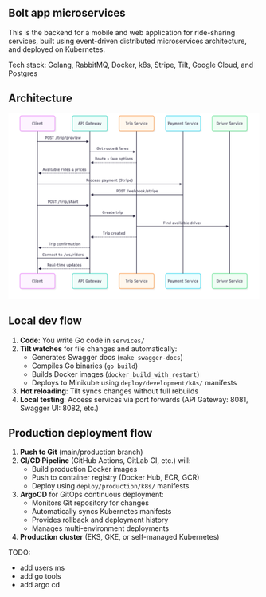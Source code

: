 ## Bolt app microservices

This is the backend for a mobile and web application for ride-sharing services, built using event-driven distributed microservices architecture, and deployed on Kubernetes.

Tech stack: Golang, RabbitMQ, Docker, k8s, Stripe, Tilt, Google Cloud, and Postgres

## Architecture

![Architecture Diagram](docs/architecture.png)



## Local dev flow

1. **Code**: You write Go code in `services/`
2. **Tilt watches** for file changes and automatically:
   - Generates Swagger docs (`make swagger-docs`)
   - Compiles Go binaries (`go build`)
   - Builds Docker images (`docker_build_with_restart`)
   - Deploys to Minikube using `deploy/development/k8s/` manifests
3. **Hot reloading**: Tilt syncs changes without full rebuilds
4. **Local testing**: Access services via port forwards (API Gateway: 8081, Swagger UI: 8082, etc.)

## Production deployment flow

1. **Push to Git** (main/production branch)
2. **CI/CD Pipeline** (GitHub Actions, GitLab CI, etc.) will:
   - Build production Docker images
   - Push to container registry (Docker Hub, ECR, GCR)
   - Deploy using `deploy/production/k8s/` manifests
3. **ArgoCD** for GitOps continuous deployment:
   - Monitors Git repository for changes
   - Automatically syncs Kubernetes manifests
   - Provides rollback and deployment history
   - Manages multi-environment deployments
4. **Production cluster** (EKS, GKE, or self-managed Kubernetes)

TODO:
- add users ms
- add go tools
- add argo cd